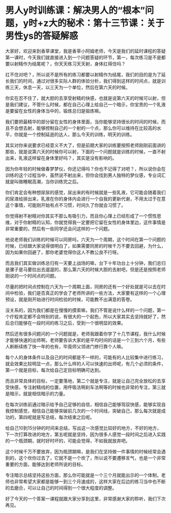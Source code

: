 # 男人y时训练课：解决男人的“根本”问题，y时+z大的秘术：第十三节课：关于男性ys的答疑解惑

大家好，欢迎来到香草课堂，我是香草小阿姆老师，今天是我们的延时课程的答疑第一课时，今天我们就直接进入到一个问题答疑的环节，第一，每次练习是不是都要以射精作为结尾呢？，你天天练习天天射，身体扛得住吗？

扛不住对吧？，所以说不是所有的练习都要以射精作为结尾，我们的目的是为了延长我们的时间，通过对很多实际人群的体验分析，我们得到这样的时间点，就是训练三天，休息一天，以三天为一个单位，然后在第六天的时候。

你实在忍不住了，就大胆的去享受射精的快感，也就是说第六天的时候可以射，但是我们建议，不管什么时候，都在自己心理上给自己一个暗示，你宝贵的一个乳液是要留在女性的身体当中的，锻炼总归是锻炼嘛。

我们要把最精华的部分留在女性的身体里面，当你能够坚持很长的时间的时候，而且不会想去射，能够控制自己的一个射的一个点，那么你可以维持在比较高的水平，你就是一个控制延逝的达人，那么今天的训练，明天的训练。

其实对你来说要求已经意义不大了，但是前期大家的训练要按照老师刚刚前面讲的那些，就是说第六天的时候你可以射，下面的一个问题就是训练的时候，一直不射出来，乳液这样留在身体里好吗？，其实是没有影响的。

因为你年轻的时候做春梦梦仪，你还记得吗？你也不记得了对吧？，所以说你会在训练的这个过程当中，虽然说不射出来，但你会找到男人独特的梦仪感，专业词汇就是叫做睡眠高潮，当你训练完之后。

你们肯定会有种想尿尿的感觉，尿出来的有时候就是一些乳液，它可能会随着我们的尿液给排出来，乳液在你的身体内会进行一个自我的更新代谢，不用太过于在意这个事情，可能刚开始有点不习惯，时间久了你就会习惯了。

你觉得射不射精对你其实不那么有吸引力，而且你心理上已经形成了一个惯性思维，对于你射精的认知，你就觉得我一定要把它留在女性的身体里边，这件事情是非常重要的，然后有一些同学还会问这样的一个问题。

他说老师我们训练的时候可以同房吗，六天为一个周期，这个时间在第一个问题的时候，已经跟大家说得很明白了，如果需要同房的时候千万不要去回避，为什么，因为如果你回避了，那你老婆觉得你这人不教公良不行呀。

而且我们其实做训练总归有一天要上战场的嘛，台下十年功台上十分钟，我们总归是骡子是马要拉出去遛遛的，那么第六天的时候大胆的去射吧，但是还是按照老师刚说的一个时间点的问题。

尽量的把时间点控制在六天为一个周期上面，同房的还有一个好处就是可以去在时间中检验，我们是否真正的学会了老师所讲的一些方法，大家要有这样的一个心理预设，就是刚开始进行时间检验的时候，可能教不出满意的答卷。

没关系的，因为我们都是在慢慢的摸索嘛，我们不管是说什么样的一个问题，第一个疗程肯定都不会特别的说，有很大的一个起色，所以大家其实去坚持就好了，然后总归能够在一段时间的练习之后，受到一个很明显的效果。

然后还有很多问题问的一个问题就是，老师我跟着你学了十几节课程，我什么时候才能够快速的出师啊，老师要告诉大家的是平均时间的话是一个三到六个月，有些人断断续练了快一年的也有，毕竟师父领进门修行靠个人嘛。

每个人的身体条件以及自己的时间都是不一样的，可能有的人比较集中进行练习，就会效果比较明显一点，那么什么样的人可以快速的出师呢，有几个必须的条件，第一个就是目标，每次给自己定目标明确可达到。

而且非常具体的目标，一定要落地，第二个就是专注，就是让自己完全放松的去享受快感，专注射精线的位置，用呼吸法啊刹车法啊等的时候也非常的专注，第三就是暗示，就是相信暗示的力量。

在每次训练前通过暗示给予自己足够的自信，相信自己能够驾驭快感，能够实现自我控制感觉，相信自己能够突破前几次的一个时间线，突破自己，那么每次就是成功的，第四呢就是写总结，每次结束之后呢。

给自己10到15分钟的时间来总结，写出这一次感觉比较好的地方，不好的地方，下一次打算改进的地方，第五呢就是坚持，因为很多人感觉一段时间之后进入实践的一个瓶颈期，就时好时坏的，可能会觉得，不如我就放弃吧。

这个时候千万不要放弃，因为瓶颈期嘛，是我们在坚持做一件事情的时候经常会遇到的，这个坎你过去了，它就不是一个坎了，所以说不要遷移言气，也是一个非常重要的方面，能够达到老师所说的目标。

专注暗示总结坚持这些方面，那么你可能就是一个三个月就能出示的一个体制，老师也非常希望大家都是能够一到三个月速成的，这样大家在后边的练习当中也不断的去磨合，可以让自己的时间得到一个很大程度的调整。

好了今天的一个答案一课程就跟大家分享到这里，非常感谢大家的聆听，我们下次再见。